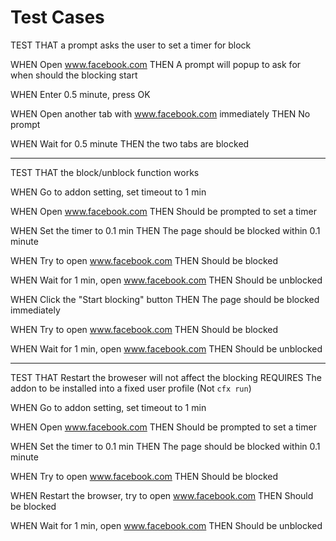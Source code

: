 Test Cases
==========================


TEST THAT a prompt asks the user to set a timer for block

WHEN Open www.facebook.com
THEN A prompt will popup to ask for when should the blocking start

WHEN Enter 0.5 minute, press OK

WHEN Open another tab with www.facebook.com immediately
THEN No prompt

WHEN Wait for 0.5 minute
THEN the two tabs are blocked 


-----------------------

TEST THAT the block/unblock function works

WHEN Go to addon setting, set timeout to 1 min

WHEN Open www.facebook.com 
THEN Should be prompted to set a timer

WHEN Set the timer to 0.1 min
THEN The page should be blocked within 0.1 minute

WHEN Try to open www.facebook.com 
THEN Should be blocked

WHEN Wait for 1 min, open www.facebook.com
THEN Should be unblocked

WHEN Click the "Start blocking" button
THEN The page should be blocked immediately

WHEN Try to open www.facebook.com 
THEN Should be blocked

WHEN Wait for 1 min, open www.facebook.com
THEN Should be unblocked

-------------------------

TEST THAT Restart the broweser will not affect the blocking
REQUIRES The addon to be installed into a fixed user profile (Not `cfx run`)

WHEN Go to addon setting, set timeout to 1 min

WHEN Open www.facebook.com 
THEN Should be prompted to set a timer

WHEN Set the timer to 0.1 min
THEN The page should be blocked within 0.1 minute

WHEN Try to open www.facebook.com 
THEN Should be blocked

WHEN Restart the browser, try to open www.facebook.com 
THEN Should be blocked

WHEN Wait for 1 min, open www.facebook.com
THEN Should be unblocked
